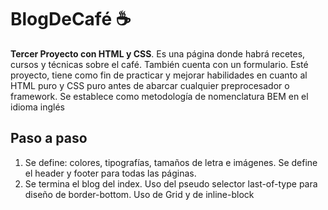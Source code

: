 # BlogDeCafé :coffee:

**Tercer Proyecto con HTML y CSS**. Es una página donde habrá recetes, cursos y técnicas sobre el café. También cuenta con un formulario. Esté proyecto, tiene como fin de practicar y mejorar habilidades en cuanto al HTML puro y CSS puro antes de abarcar cualquier preprocesador o framework. Se establece como metodología de nomenclatura BEM en el idioma inglés

## Paso a paso
1. Se define: colores, tipografías, tamaños de letra e imágenes. Se define el header y footer para todas las páginas.
2. Se termina el blog del index. Uso del pseudo selector last-of-type para diseño de border-bottom. Uso de Grid y de inline-block